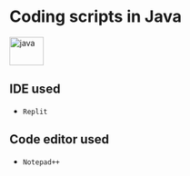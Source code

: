 # Coding scripts in Java

<img src="https://cdn.jsdelivr.net/gh/devicons/devicon/icons/java/java-original.svg" alt="java" width="60" height="50"/> 
 
## IDE used 
- `Replit`

## Code editor used 
- `Notepad++`
